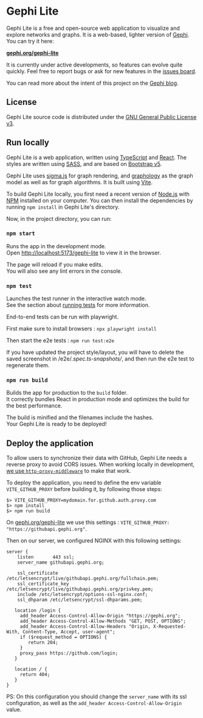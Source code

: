 # Gephi Lite

Gephi Lite is a free and open-source web application to visualize and explore networks and graphs. It is a web-based, lighter version of [Gephi](https://gephi.org/). You can try it here:

**[gephi.org/gephi-lite](https://gephi.org/gephi-lite)**

It is currently under active developments, so features can evolve quite quickly. Feel free to report bugs or ask for new features in the [issues board](https://github.com/gephi/gephi-lite/issues).

You can read more about the intent of this project on the [Gephi blog](https://gephi.wordpress.com/2022/11/15/gephi-lite/).

## License

Gephi Lite source code is distributed under the [GNU General Public License v3](http://www.gnu.org/licenses/gpl.html).

## Run locally

Gephi Lite is a web application, written using [TypeScript](https://www.typescriptlang.org/) and [React](https://react.dev/). The styles are written using [SASS](https://sass-lang.com/), and are based on [Bootstrap v5](https://getbootstrap.com/).

Gephi Lite uses [sigma.js](https://www.sigmajs.org/) for graph rendering, and [graphology](https://graphology.github.io/) as the graph model as well as for graph algorithms. It is built using [Vite](https://vitejs.dev/).

To build Gephi Lite locally, you first need a recent version of [Node.js](https://nodejs.org/en) with [NPM](https://www.npmjs.com/) installed on your computer. You can then install the dependencies by running `npm install` in Gephi Lite's directory.

Now, in the project directory, you can run:

### `npm start`

Runs the app in the development mode.\
Open [http://localhost:5173/gephi-lite](http://localhost:5173/gephi-lite) to view it in the browser.

The page will reload if you make edits.\
You will also see any lint errors in the console.

### `npm test`

Launches the test runner in the interactive watch mode.\
See the section about [running tests](https://facebook.github.io/create-react-app/docs/running-tests) for more information.

End-to-end tests can be run with playwright.

First make sure to install browsers : `npx playwright install`

Then start the e2e tests : `npm run test:e2e`

If you have updated the project style/layout, you will have to delete the saved screenshot in /e2e/_.spec.ts-snapshots/_, and then run the e2e test to regenerate them.

### `npm run build`

Builds the app for production to the `build` folder.\
It correctly bundles React in production mode and optimizes the build for the best performance.

The build is minified and the filenames include the hashes.\
Your Gephi Lite is ready to be deployed!

## Deploy the application

To allow users to synchronize their data with GitHub, Gephi Lite needs a reverse proxy to avoid CORS issues. When working locally in development, [we use `http-proxy-middleware`](https://github.com/gephi/gephi-lite/blob/main/vite.config.js) to make that work.

To deploy the application, you need to define the env variable `VITE_GITHUB_PROXY` before building it, by following those steps:

```
$> VITE_GITHUB_PROXY=mydomain.for.github.auth.proxy.com
$> npm install
$> npm run build
```

On [gephi.org/gephi-lite](https://gephi.org/gephi-lite) we use this settings : `VITE_GITHUB_PROXY: "https://githubapi.gephi.org"`.

Then on our server, we configured NGINX with this following settings:

```nginx
server {
    listen       443 ssl;
    server_name githubapi.gephi.org;

    ssl_certificate /etc/letsencrypt/live/githubapi.gephi.org/fullchain.pem;
    ssl_certificate_key /etc/letsencrypt/live/githubapi.gephi.org/privkey.pem;
    include /etc/letsencrypt/options-ssl-nginx.conf;
    ssl_dhparam /etc/letsencrypt/ssl-dhparams.pem;

   location /login {
     add_header Access-Control-Allow-Origin "https://gephi.org";
     add_header Access-Control-Allow-Methods "GET, POST, OPTIONS";
     add_header Access-Control-Allow-Headers "Origin, X-Requested-With, Content-Type, Accept, user-agent";
     if ($request_method = OPTIONS) {
        return 204;
     }
     proxy_pass https://github.com/login;
   }

   location / {
     return 404;
   }
}
```

PS: On this configuration you should change the `server_name` with its ssl configuration, as well as the `add_header Access-Control-Allow-Origin` value.
